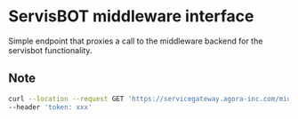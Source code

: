 # ServisBOT middleware interface

Simple endpoint that proxies a call to the middleware backend for the servisbot functionality.

## Note
```bash
curl --location --request GET 'https://servicegateway.agora-inc.com/middleware/account/emailaddress?email=test@test.com' \
--header 'token: xxx'
```
